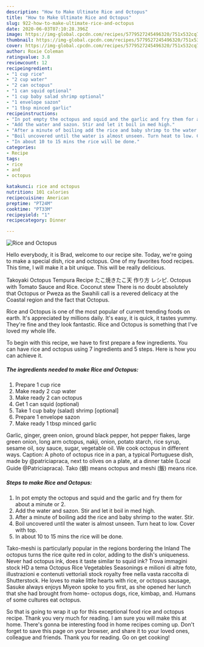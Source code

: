 ```yaml
---
description: "How to Make Ultimate Rice and Octopus"
title: "How to Make Ultimate Rice and Octopus"
slug: 922-how-to-make-ultimate-rice-and-octopus
date: 2020-06-03T07:10:28.396Z
image: https://img-global.cpcdn.com/recipes/5779527245496320/751x532cq70/rice-and-octopus-recipe-main-photo.jpg
thumbnail: https://img-global.cpcdn.com/recipes/5779527245496320/751x532cq70/rice-and-octopus-recipe-main-photo.jpg
cover: https://img-global.cpcdn.com/recipes/5779527245496320/751x532cq70/rice-and-octopus-recipe-main-photo.jpg
author: Roxie Coleman
ratingvalue: 3.8
reviewcount: 12
recipeingredient:
- "1 cup rice"
- "2 cup water"
- "2 can octopus"
- "1 can squid optional"
- "1 cup baby salad shrimp optional"
- "1 envelope sazon"
- "1 tbsp minced garlic"
recipeinstructions:
- "In pot empty the octopus and squid and the garlic and fry them for about a minute or 2."
- "Add the water and sazon. Stir and let it boil in med high."
- "After a minute of boiling add the rice and baby shrimp to the water. Stir."
- "Boil uncovered until the water is almost unseen. Turn heat to low. Cover with top."
- "In about 10 to 15 mins the rice will be done."
categories:
- Recipe
tags:
- rice
- and
- octopus

katakunci: rice and octopus 
nutrition: 101 calories
recipecuisine: American
preptime: "PT24M"
cooktime: "PT33M"
recipeyield: "1"
recipecategory: Dinner

---
```



![Rice and Octopus](https://img-global.cpcdn.com/recipes/5779527245496320/751x532cq70/rice-and-octopus-recipe-main-photo.jpg)

Hello everybody, it is Brad, welcome to our recipe site. Today, we're going to make a special dish, rice and octopus. One of my favorites food recipes. This time, I will make it a bit unique. This will be really delicious.

Takoyaki Octopus Tempura Recipe たこ焼きたこ天 作り方 レシピ. Octopus with Tomato Sauce and Rice. Coconut stew There is no doubt absolutely that Octopus or Pweza as the Swahili call is a revered delicacy at the Coastal region and the fact that Octopus.

Rice and Octopus is one of the most popular of current trending foods on earth. It's appreciated by millions daily. It's easy, it is quick, it tastes yummy. They're fine and they look fantastic. Rice and Octopus is something that I've loved my whole life.


To begin with this recipe, we have to first prepare a few ingredients. You can have rice and octopus using 7 ingredients and 5 steps. Here is how you can achieve it.

<!--inarticleads1-->

##### The ingredients needed to make Rice and Octopus:

1. Prepare 1 cup rice
1. Make ready 2 cup water
1. Make ready 2 can octopus
1. Get 1 can squid (optional)
1. Take 1 cup baby (salad) shrimp [optional]
1. Prepare 1 envelope sazon
1. Make ready 1 tbsp minced garlic


Garlic, ginger, green onion, ground black pepper, hot pepper flakes, large green onion, long arm octopus, nakji, onion, potato starch, rice syrup, sesame oil, soy sauce, sugar, vegetable oil. We cook octopus in different ways. Caption: A photo of octopus rice in a pan, a typical Portuguese dish, made by @patriciapraca, next to olives on a plate, at a dinner table (Local Guide @Patriciapraca). Tako (蛸) means octopus and meshi (飯) means rice. 

<!--inarticleads2-->

##### Steps to make Rice and Octopus:

1. In pot empty the octopus and squid and the garlic and fry them for about a minute or 2.
1. Add the water and sazon. Stir and let it boil in med high.
1. After a minute of boiling add the rice and baby shrimp to the water. Stir.
1. Boil uncovered until the water is almost unseen. Turn heat to low. Cover with top.
1. In about 10 to 15 mins the rice will be done.


Tako-meshi is particularly popular in the regions bordering the Inland The octopus turns the rice quite red in color, adding to the dish&#39;s uniqueness. Never had octopus ink, does it taste similar to squid ink? Trova immagini stock HD a tema Octopus Rice Vegetables Seasonings e milioni di altre foto, illustrazioni e contenuti vettoriali stock royalty free nella vasta raccolta di Shutterstock. He loves to make little hearts with rice, or octopus sausage, Sasuke always enjoys Miyeon spoke to you first, as she opened her lunch that she had brought from home- octopus dogs, rice, kimbap, and. Humans of some cultures eat octopus. 

So that is going to wrap it up for this exceptional food rice and octopus recipe. Thank you very much for reading. I am sure you will make this at home. There's gonna be interesting food in home recipes coming up. Don't forget to save this page on your browser, and share it to your loved ones, colleague and friends. Thank you for reading. Go on get cooking!
